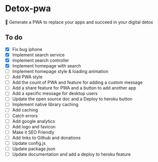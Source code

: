 # Detox-pwa
🙈 Generate a PWA to replace your apps and succeed in your digital detox

## To do
- [x] Fix bug iphone
- [x] Implement search service
- [x] Implement search controller
- [x] Implement homepage with search
- [ ] Implement homepage style & loading animation
- [ ] Add PWA style
- [ ] Add the count of PWA and feature for adding a custom message
- [ ] Add a share feature for PWA and a button to add another app
- [ ] Add a specific message for desktop users
- [ ] Update the open source doc and a Deploy to heroku button
- [ ] Implement native library caching
- [ ] Add caching
- [ ] Catch errors
- [ ] Add google analytics
- [ ] Add logo and favicon
- [ ] Make it SEO Friendly
- [ ] Add links to Github and donations
- [ ] Update config.js
- [ ] Update package.json
- [ ] Update documentation and add a deploy to heroku feature